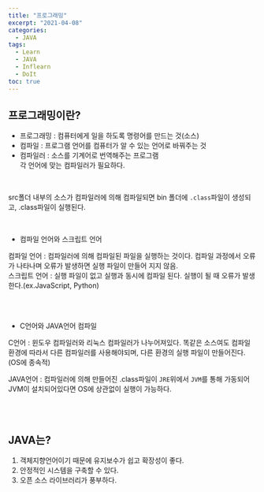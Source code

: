 ```yaml
---
title: "프로그래밍"
excerpt: "2021-04-08"
categories: 
  - JAVA
tags: 
  - Learn
  - JAVA
  - Inflearn
  - DoIt
toc: true
---
```


## 프로그래밍이란?

- 프로그래밍 : 컴퓨터에게 일을 하도록 명령어를 만드는 것(소스)<br>
- 컴파일 : 프로그램 언어를 컴퓨터가 알 수 있는 언어로 바꿔주는 것<br>
- 컴파일러 : 소스를 기계어로 번역해주는 프로그램<br>
각 언어에 맞는 컴파일러가 필요하다.<br>

<br>

src폴더 내부의 소스가 컴파일러에 의해 컴파일되면 bin 폴더에 `.class`파일이 생성되고, .class파일이 실행된다.<br>


<br>

* 컴파일 언어와 스크립트 언어

컴파일 언어 : 컴파일러에 의해 컴파일된 파일을 실행하는 것이다. 컴파일 과정에서 오류가 나타나며 오류가 발생하면 실행 파일이 만들어 지지 않음.<br>
스크립트 언어 : 실행 파일이 없고 실행과 동시에 컴파일 된다. 실행이 될 때 오류가 발생한다.(ex.JavaScript, Python)<br>

<br><br>

* C언어와 JAVA언어 컴파일

C언어 : 윈도우 컴파일러와 리눅스 컴파일러가 나누어져있다. 똑같은 소스여도 컴파일 환경에 따라서 다른 컴파일러를 사용해야되며, 다른 환경의 실행 파일이 만들어진다.(OS에 종속적)

JAVA언어 : 컴파일러에 의해 만들어진 .class파일이 `JRE`위에서 `JVM`를 통해 가동되어 JVM이 설치되어있다면 OS에 상관없이 실행이 가능하다.

<br><br>

## JAVA는?

1. 객체지향언어이기 때문에 유지보수가 쉽고 확장성이 좋다.
2. 안정적인 시스템을 구축할 수 있다.
3. 오픈 소스 라이브러리가 풍부하다.


